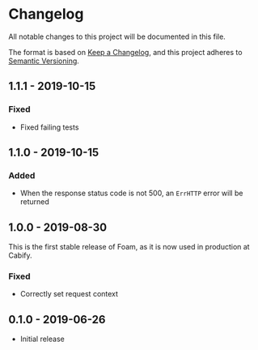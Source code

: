 # Changelog

All notable changes to this project will be documented in this file.

The format is based on [Keep a Changelog](https://keepachangelog.com/en/1.0.0/),
and this project adheres to [Semantic Versioning](https://semver.org/spec/v2.0.0.html).

## 1.1.1 - 2019-10-15

### Fixed

- Fixed failing tests

## 1.1.0 - 2019-10-15

### Added

- When the response status code is not 500, an `ErrHTTP` error will be returned

## 1.0.0 - 2019-08-30

This is the first stable release of Foam, as it is now used in production at 
Cabify.

### Fixed

- Correctly set request context

## 0.1.0 - 2019-06-26

- Initial release
